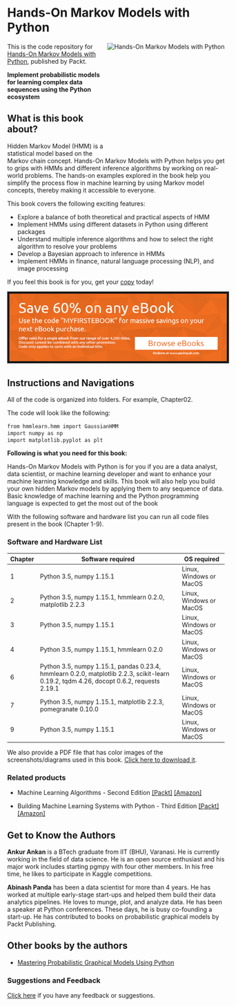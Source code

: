 # Hands-On Markov Models with Python

<a href="https://www.packtpub.com/big-data-and-business-intelligence/hands-markov-models-python?utm_source=github&utm_medium=repository&utm_campaign=9781788625449"><img src="https://d255esdrn735hr.cloudfront.net/sites/default/files/imagecache/ppv4_main_book_cover/9781788625449.png" alt="Hands-On Markov Models with Python" height="256px" align="right"></a>

This is the code repository for [Hands-On Markov Models with Python](https://www.packtpub.com/big-data-and-business-intelligence/hands-markov-models-python?utm_source=github&utm_medium=repository&utm_campaign=9781788625449), published by Packt.

**Implement probabilistic models for learning complex data sequences using the Python ecosystem**

## What is this book about?

Hidden Markov Model (HMM) is a statistical model based on the Markov chain concept. Hands-On Markov Models with Python helps you get to grips with HMMs and different inference algorithms by working on real-world problems. The hands-on examples explored in the book help you simplify the process flow in machine learning by using Markov model concepts, thereby making it accessible to everyone.

This book covers the following exciting features:
* Explore a balance of both theoretical and practical aspects of HMM
* Implement HMMs using different datasets in Python using different packages
* Understand multiple inference algorithms and how to select the right algorithm to resolve your problems
* Develop a Bayesian approach to inference in HMMs
* Implement HMMs in finance, natural language processing (NLP), and image processing

If you feel this book is for you, get your [copy](https://www.amazon.com/dp/1788625447) today!

<a href="https://www.packtpub.com/?utm_source=github&utm_medium=banner&utm_campaign=GitHubBanner"><img src="https://raw.githubusercontent.com/PacktPublishing/GitHub/master/GitHub.png" 
alt="https://www.packtpub.com/" border="5" /></a>


## Instructions and Navigations
All of the code is organized into folders. For example, Chapter02.

The code will look like the following:
```
from hmmlearn.hmm import GaussianHMM
import numpy as np
import matplotlib.pyplot as plt

```

**Following is what you need for this book:**

Hands-On Markov Models with Python is for you if you are a data analyst, data scientist, or machine learning developer and want to enhance your machine learning knowledge and skills. This book will also help you build your own hidden Markov models by applying them to any sequence of data.
Basic knowledge of machine learning and the Python programming language is expected to get the most out of the book

With the following software and hardware list you can run all code files present in the book (Chapter 1-9).

### Software and Hardware List

| Chapter  | Software required                   | OS required                        |
| -------- | ------------------------------------| -----------------------------------|
| 1        | Python 3.5, numpy 1.15.1                     | Linux, Windows or MacOS |
| 2        | Python 3.5, numpy 1.15.1, hmmlearn 0.2.0, matplotlib 2.2.3            |Linux, Windows or MacOS |
| 3        | Python 3.5, numpy 1.15.1           | Linux, Windows or MacOS |
| 4        | Python 3.5, numpy 1.15.1, hmmlearn 0.2.0           |Linux, Windows or MacOS |
|6       |Python 3.5, numpy 1.15.1, pandas 0.23.4, hmmlearn 0.2.0, matplotlib 2.2.3, scikit-learn 0.19.2, tqdm 4.26, docopt 0.6.2, requests 2.19.1           | Linux, Windows or MacOS |
| 7        | Python 3.5, numpy 1.15.1, matplotlib 2.2.3, pomegranate 0.10.0           |Linux, Windows or MacOS |
| 9        | Python 3.5, numpy 1.15.1            |Linux, Windows or MacOS |



We also provide a PDF file that has color images of the screenshots/diagrams used in this book. [Click here to download it](https://www.packtpub.com/sites/default/files/downloads/9781788625449_ColorImages.pdf).


### Related products <Other books you may enjoy>
* Machine Learning Algorithms - Second Edition [[Packt]](https://www.packtpub.com/big-data-and-business-intelligence/machine-learning-algorithms-second-edition?utm_source=github&utm_medium=repository&utm_campaign=9781789347999) [[Amazon]](https://www.amazon.com/dp/1789347998)

* Building Machine Learning Systems with Python - Third Edition [[Packt]](https://www.packtpub.com/big-data-and-business-intelligence/building-machine-learning-systems-python-third-edition?utm_source=github&utm_medium=repository&utm_campaign=9781788623223) [[Amazon]](https://www.amazon.com/dp/1788623223)

## Get to Know the Authors
**Ankur Ankan** is a BTech graduate from IIT (BHU), Varanasi. He is currently working in
the field of data science. He is an open source enthusiast and his major work includes
starting pgmpy with four other members. In his free time, he likes to participate in Kaggle
competitions.

**Abinash Panda** has been a data scientist for more than 4 years. He has worked at multiple
early-stage start-ups and helped them build their data analytics pipelines. He loves to
munge, plot, and analyze data. He has been a speaker at Python conferences. These days,
he is busy co-founding a start-up. He has contributed to books on probabilistic graphical
models by Packt Publishing.


## Other books by the authors
* [Mastering Probabilistic Graphical Models Using Python](https://www.packtpub.com/big-data-and-business-intelligence/mastering-probabilistic-graphical-models-using-python?utm_source=github&utm_medium=repository&utm_campaign=9781784394684)

### Suggestions and Feedback
[Click here](https://docs.google.com/forms/d/e/1FAIpQLSdy7dATC6QmEL81FIUuymZ0Wy9vH1jHkvpY57OiMeKGqib_Ow/viewform) if you have any feedback or suggestions.
